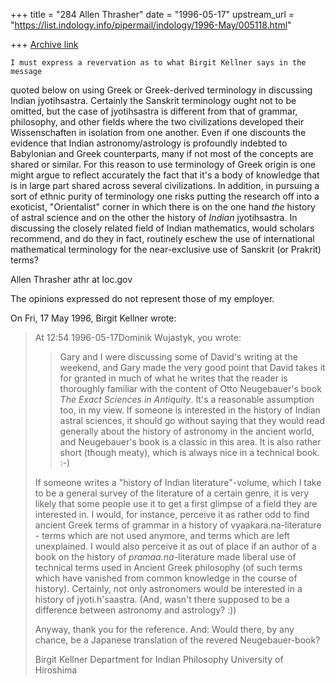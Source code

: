 +++
title = "284 Allen Thrasher"
date = "1996-05-17"
upstream_url = "https://list.indology.info/pipermail/indology/1996-May/005118.html"

+++
[Archive link](https://list.indology.info/pipermail/indology/1996-May/005118.html)

	I must express a revervation as to what Birgit Kellner says in the message
quoted below on using Greek or Greek-derived terminology in discussing
Indian jyotihsastra.  Certainly the Sanskrit terminology ought not to be
omitted, but the case of jyotihsastra is different from that of grammar,
philosophy, and other fields where the two civilizations developed their
Wissenschaften in isolation from one another.  Even if one discounts the
evidence that Indian astronomy/astrology is profoundly indebted to
Babylonian and Greek counterparts, many if not most of the concepts are
shared or similar.  For this reason to use terminology of Greek origin is
one might argue to reflect accurately the fact that it's a body of
knowledge that is in large part shared across several civilizations.  In
addition, in pursuing a sort of ethnic purity of terminology one risks
putting the research off into a exoticist, "Orientalist" corner in which
there is on the one hand _the_ history of astral science and on the other
the history of _Indian_ jyotihsastra.  In discussing the closely related
field of Indian mathematics, would scholars recommend, and do they in
fact, routinely eschew the use of international mathematical terminology
for the near-exclusive use of Sanskrit (or Prakrit) terms?



Allen Thrasher
athr at loc.gov

The opinions expressed do not represent those of my employer.




On Fri, 17 May 1996, Birgit Kellner wrote:

> At 12:54 1996-05-17Dominik Wujastyk, you wrote:
> 
> >
> >Gary and I were discussing some of David's writing at the weekend, and
> >Gary made the very good point that David takes it for granted in much of
> >what he writes that the reader is thoroughly familiar with the content of
> >Otto Neugebauer's book _The Exact Sciences in Antiquity_.  It's a
> >reasonable assumption too, in my view.  If someone is interested in the
> >history of Indian astral sciences, it should go without saying that they
> >would read generally about the history of astronomy in the ancient world,
> >and Neugebauer's book is a classic in this area.  It is also rather short
> >(though meaty), which is always nice in a technical book. :-)
> 
> If someone writes a "history of Indian literature"-volume, which I take to
> be a general survey of the literature of a certain genre, it is very likely
> that some people use it to get a first glimpse of a field they are
> interested in. I would, for instance, perceive it as rather odd to find
> ancient Greek terms of grammar in a history of vyaakara.na-literature -
> terms which are not used anymore, and terms which are left unexplained. I
> would also perceive it as out of place if an author of a book on the history
> of _pramaa.na_-literature made liberal use of technical terms used in
> Ancient Greek philosophy (of such terms which have vanished from common
> knowledge in the course of history). Certainly, not only astronomers would
> be interested in a history of jyoti.h'saastra. (And, wasn't there supposed
> to be a difference between astronomy and astrology? :))
> 
> Anyway, thank you for the reference. And: Would there, by any chance, be a
> Japanese translation of the revered Neugebauer-book? 
> 
> Birgit Kellner
> Department for Indian Philosophy
> University of Hiroshima
> 
> 
> 





